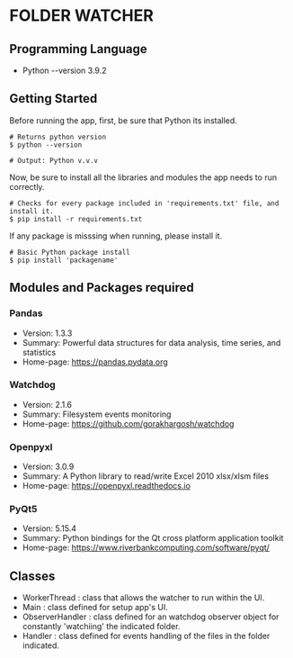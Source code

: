 # FOLDER WATCHER

## Programming Language

- Python --version 3.9.2

## Getting Started

Before running the app, first, be sure that Python its installed.

```shell
# Returns python version
$ python --version

# Output: Python v.v.v
```

Now, be sure to install all the libraries and modules the app needs to run correctly.

```shell
# Checks for every package included in 'requirements.txt' file, and install it.
$ pip install -r requirements.txt
```

If any package is misssing when running, please install it.
```shell
# Basic Python package install
$ pip install 'packagename'
```

## Modules and Packages required
### Pandas
- Version: 1.3.3
- Summary: Powerful data structures for data analysis, time series, and statistics
- Home-page: https://pandas.pydata.org
### Watchdog
- Version: 2.1.6
- Summary: Filesystem events monitoring
- Home-page: https://github.com/gorakhargosh/watchdog
### Openpyxl
- Version: 3.0.9
- Summary: A Python library to read/write Excel 2010 xlsx/xlsm files
- Home-page: https://openpyxl.readthedocs.io
### PyQt5 
- Version: 5.15.4
- Summary: Python bindings for the Qt cross platform application toolkit
- Home-page: https://www.riverbankcomputing.com/software/pyqt/

## Classes
- WorkerThread : class that allows the watcher to run within the UI.
- Main : class defined for setup app's UI. 
- ObserverHandler : class defined for an watchdog observer object for constantly 'watchiing' the indicated folder.
- Handler : class defined for events handling of the files in the folder indicated.